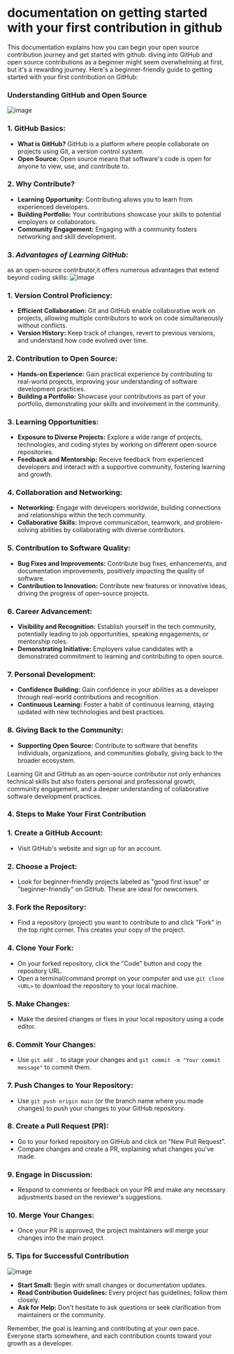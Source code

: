 <b><h1>documentation on getting started with your first contribution in github</h1></b>
This documentation explains how you can begin your open source contribution journey and get started with github.
diving into GitHub and open source contributions as a beginner might seem overwhelming at first, but it's a rewarding journey.
Here's a beginner-friendly guide to getting started with your first contribution on GitHub:

### Understanding GitHub and Open Source
![image](https://github.com/SnowScriptWinterOfCode/Technical_Writing/assets/103628960/4f6234c8-145e-4d7d-b7a6-fd876cae692b)

### 1. **GitHub Basics:**
   - **What is GitHub?** GitHub is a platform where people collaborate on projects using Git, a version control system.
   - **Open Source:** Open source means that software's code is open for anyone to view, use, and contribute to.

### 2. **Why Contribute?**
   - **Learning Opportunity:** Contributing allows you to learn from experienced developers.
   - **Building Portfolio:** Your contributions showcase your skills to potential employers or collaborators.
   - **Community Engagement:** Engaging with a community fosters networking and skill development.
     
### 3.  ***Advantages of Learning GitHub:***
as an open-source contributor,it  offers numerous advantages that extend beyond coding skills:
![image](https://github.com/SnowScriptWinterOfCode/Technical_Writing/assets/103628960/fb997178-686b-4098-9e47-dfc4d3885150)


### 1. Version Control Proficiency:
- **Efficient Collaboration:** Git and GitHub enable collaborative work on projects, allowing multiple contributors to work on code simultaneously without conflicts.
- **Version History:** Keep track of changes, revert to previous versions, and understand how code evolved over time.

### 2. Contribution to Open Source:
- **Hands-on Experience:** Gain practical experience by contributing to real-world projects, improving your understanding of software development practices.
- **Building a Portfolio:** Showcase your contributions as part of your portfolio, demonstrating your skills and involvement in the community.

### 3. Learning Opportunities:
- **Exposure to Diverse Projects:** Explore a wide range of projects, technologies, and coding styles by working on different open-source repositories.
- **Feedback and Mentorship:** Receive feedback from experienced developers and interact with a supportive community, fostering learning and growth.

### 4. Collaboration and Networking:
- **Networking:** Engage with developers worldwide, building connections and relationships within the tech community.
- **Collaborative Skills:** Improve communication, teamwork, and problem-solving abilities by collaborating with diverse contributors.

### 5. Contribution to Software Quality:
- **Bug Fixes and Improvements:** Contribute bug fixes, enhancements, and documentation improvements, positively impacting the quality of software.
- **Contribution to Innovation:** Contribute new features or innovative ideas, driving the progress of open-source projects.

### 6. Career Advancement:
- **Visibility and Recognition:** Establish yourself in the tech community, potentially leading to job opportunities, speaking engagements, or mentorship roles.
- **Demonstrating Initiative:** Employers value candidates with a demonstrated commitment to learning and contributing to open source.

### 7. Personal Development:
- **Confidence Building:** Gain confidence in your abilities as a developer through real-world contributions and recognition.
- **Continuous Learning:** Foster a habit of continuous learning, staying updated with new technologies and best practices.

### 8. Giving Back to the Community:
- **Supporting Open Source:** Contribute to software that benefits individuals, organizations, and communities globally, giving back to the broader ecosystem.

Learning Git and GitHub as an open-source contributor not only enhances technical skills but also fosters personal and professional growth, community engagement, and a deeper understanding of collaborative software development practices.

### 4. Steps to Make Your First Contribution


### 1. **Create a GitHub Account:**
   - Visit GitHub's website and sign up for an account.

### 2. **Choose a Project:**
   - Look for beginner-friendly projects labeled as "good first issue" or "beginner-friendly" on GitHub. These are ideal for newcomers.

### 3. **Fork the Repository:**
   - Find a repository (project) you want to contribute to and click "Fork" in the top right corner. This creates your copy of the project.

### 4. **Clone Your Fork:**
   - On your forked repository, click the "Code" button and copy the repository URL.
   - Open a terminal/command prompt on your computer and use `git clone <URL>` to download the repository to your local machine.

### 5. **Make Changes:**
   - Make the desired changes or fixes in your local repository using a code editor.

### 6. **Commit Your Changes:**
   - Use `git add .` to stage your changes and `git commit -m "Your commit message"` to commit them.

### 7. **Push Changes to Your Repository:**
   - Use `git push origin main` (or the branch name where you made changes) to push your changes to your GitHub repository.

### 8. **Create a Pull Request (PR):**
   - Go to your forked repository on GitHub and click on "New Pull Request".
   - Compare changes and create a PR, explaining what changes you've made.

### 9. **Engage in Discussion:**
   - Respond to comments or feedback on your PR and make any necessary adjustments based on the reviewer's suggestions.

### 10. **Merge Your Changes:**
   - Once your PR is approved, the project maintainers will merge your changes into the main project.

### 5. Tips for Successful Contribution
![image](https://github.com/SnowScriptWinterOfCode/Technical_Writing/assets/103628960/bcb64420-e13c-42b9-ba98-32e3a4e95d6b)
- **Start Small:** Begin with small changes or documentation updates.
- **Read Contribution Guidelines:** Every project has guidelines; follow them closely.
- **Ask for Help:** Don't hesitate to ask questions or seek clarification from maintainers or the community.

Remember, the goal is learning and contributing at your own pace. Everyone starts somewhere, and each contribution counts toward your growth as a developer.




